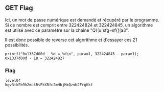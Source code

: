 ## GET Flag

Ici, un mot de passe numérique est demandé et récupéré par le programme.
Si ce nombre est comprit entre 322424824 et 322424845, un algorithme est utilsé avec ce paramètre sur la chaine "Q}|u`sfg~sf{}|a3".

Il est donc possible de reverse cet algorithme et d'essayer ces 21 possibilités.

```
printf("0x1337d00d - %d = %d\n", param1, 322424845 - param1);
0x1337d00d - 18 = 322424827
```
### Flag

```
level04
kgv3tkEb9h2mLkRsPkXRfc2mHbjMxQzvb2FrgKkf
```
